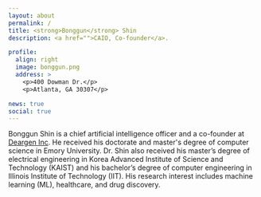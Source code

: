 ```yaml
---
layout: about
permalink: /
title: <strong>Bonggun</strong> Shin
description: <a href="">CAIO, Co-founder</a>.

profile:
  align: right
  image: bonggun.png
  address: >
    <p>400 Dowman Dr.</p>
    <p>Atlanta, GA 30307</p>

news: true
social: true
---
```


Bonggun Shin is a chief artificial intelligence officer and a co-founder at [Deargen Inc](https://deargen.me/). He received his doctorate and master's degree of computer science in Emory University. Dr. Shin also received his master’s degree of electrical engineering in Korea Advanced Institute of Science and Technology (KAIST) and his bachelor’s degree of computer engineering in Illinois Institute of Technology (IIT). His research interest includes machine learning (ML), healthcare, and drug discovery.
